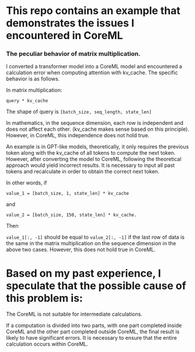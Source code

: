 # This repo contains an example that demonstrates the issues I encountered in CoreML

### The peculiar behavior of matrix multiplication.

I converted a transformer model into a CoreML model and encountered a calculation error when computing attention with kv_cache. The specific behavior is as follows.

In matrix multiplication:

`query * kv_cache`

The shape of query is `[batch_size, seq_length, state_len]`

In mathematics, in the sequence dimension, each row is independent and does not affect each other. (kv_cache makes sense based on this principle). However, in CoreML, this independence does not hold true.

An example is in GPT-like models, theoretically, it only requires the previous token along with the kv_cache of all tokens to compute the next token. However, after converting the model to CoreML, following the theoretical approach would yield incorrect results. It is necessary to input all past tokens and recalculate in order to obtain the correct next token.

In other words, if 

`value_1 = [batch_size, 1, state_len] * kv_cache `

and 

`value_2 = [batch_size, 150, state_len] * kv_cache. `

Then 

`value_1[:, -1]` should be equal to `value_2[:, -1]` if the last row of data is the same in the matrix multiplication on the sequence dimension in the above two cases. However, this does not hold true in CoreML.

# Based on my past experience, I speculate that the possible cause of this problem is:

The CoreML is not suitable for intermediate calculations. 

If a computation is divided into two parts, with one part completed inside CoreML and the other part completed outside CoreML, the final result is likely to have significant errors. It is necessary to ensure that the entire calculation occurs within CoreML.
